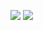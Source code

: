 ![](http://github-profile-summary-cards.vercel.app/api/cards/profile-details?username=rarecode00&theme=apprentice)
![](http://github-profile-summary-cards.vercel.app/api/cards/stats?username=rarecode00&theme=apprentice)
